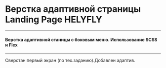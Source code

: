 # Верстка адаптивной страницы Landing Page HELYFLY

____
#### Верстка адаптивной станицы с боковым меню. Использование SCSS и Flex
____
Сверстан первый экран (по тех.заданию).Добавлен адаптив.